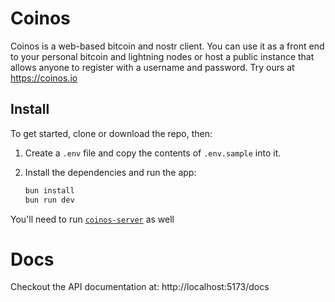 # Coinos

Coinos is a web-based bitcoin and nostr client. You can use it as a front end to your personal bitcoin and lightning nodes or host a public instance that allows anyone to register with a username and password. Try ours at https://coinos.io

## Install

To get started, clone or download the repo, then:

1. Create a `.env` file and copy the contents of `.env.sample` into it.
2. Install the dependencies and run the app:

   ```sh
   bun install
   bun run dev
   ```

You'll need to run [`coinos-server`](https://github.com/coinos/coinos-server) as well

# Docs

Checkout the API documentation at: http://localhost:5173/docs

